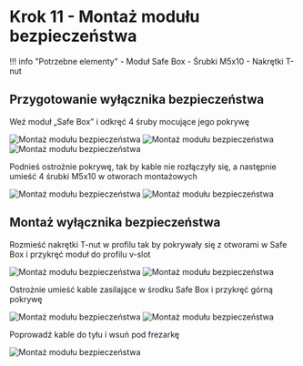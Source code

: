 # Krok 11 - Montaż modułu bezpieczeństwa

!!! info "Potrzebne elementy"
    - Moduł Safe Box
    - Śrubki M5x10
    - Nakrętki T-nut

## Przygotowanie wyłącznika bezpieczeństwa
Weź moduł „Safe Box” i odkręć 4 śruby mocujące jego pokrywę

![Montaż modułu bezpieczeństwa](resources/step11.1.webp)
![Montaż modułu bezpieczeństwa](resources/step11.2.webp)
![Montaż modułu bezpieczeństwa](resources/step11.3.webp)

Podnieś  ostrożnie pokrywę, tak by kable nie rozłączyły się, a następnie umieść 4 śrubki M5x10 w otworach montażowych

![Montaż modułu bezpieczeństwa](resources/step11.4.webp)
![Montaż modułu bezpieczeństwa](resources/step11.5.webp)

## Montaż wyłącznika bezpieczeństwa
Rozmieść nakrętki T-nut w profilu tak by pokrywały się z otworami w Safe Box i przykręć moduł do profilu v-slot

![Montaż modułu bezpieczeństwa](resources/step11.6.webp)
![Montaż modułu bezpieczeństwa](resources/step11.7.webp)

Ostrożnie umieść kable zasilające  w środku Safe Box i przykręć górną pokrywę

![Montaż modułu bezpieczeństwa](resources/step11.8.webp)
![Montaż modułu bezpieczeństwa](resources/step11.9.webp)

Poprowadź kable do tyłu i wsuń pod frezarkę

![Montaż modułu bezpieczeństwa](resources/step11.10.webp)
